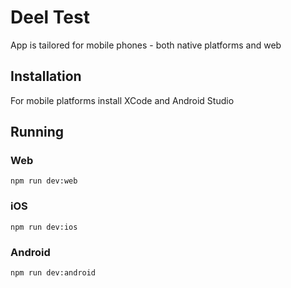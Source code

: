 # Deel Test

App is tailored for mobile phones - both native platforms and web

## Installation
For mobile platforms install XCode and Android Studio

## Running
### Web
```shell
npm run dev:web
```
### iOS
```shell
npm run dev:ios
```
### Android
```shell
npm run dev:android
```

